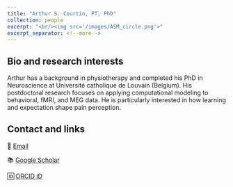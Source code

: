 ```yaml
---
title: "Arthur S. Courtin, PT, PhD"
collection: people
excerpt: "<br/><img src='/images/ASM_circle.png'>"
excerpt_separator: <!--more-->
---
```


<!--more-->
## Bio and research interests

Arthur has a background in physiotherapy and completed his PhD in Neuroscience at Université catholique de Louvain (Belgium). His postdoctoral research focuses on applying computational modeling to behavioral, fMRI, and MEG data. He is particularly interested in how learning and expectation shape pain perception.

## Contact and links

📧 [Email](mailto:arthur.courtin@cfin.au.dk)

📚 [Google Scholar](https://scholar.google.com/citations?user=SI-iXkEAAAAJ&hl=en&oi=ao)

🆔 [ORCID iD](https://orcid.org/0000-0002-8189-272X)
